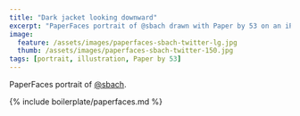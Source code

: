 ```yaml
---
title: "Dark jacket looking downward"
excerpt: "PaperFaces portrait of @sbach drawn with Paper by 53 on an iPad."
image: 
  feature: /assets/images/paperfaces-sbach-twitter-lg.jpg
  thumb: /assets/images/paperfaces-sbach-twitter-150.jpg
tags: [portrait, illustration, Paper by 53]
---
```


PaperFaces portrait of [@sbach](http://twitter.com/sbach).

{% include boilerplate/paperfaces.md %}